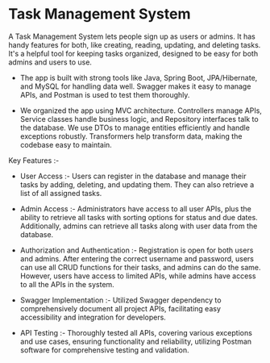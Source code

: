 # Task Management System

A Task Management System lets people sign up as users or admins. It has handy features for both, like creating, reading, updating, and deleting tasks. It's a helpful tool for keeping tasks organized, designed to be easy for both admins and users to use.

* The app is built with strong tools like Java, Spring Boot, JPA/Hibernate, and MySQL for handling data well. Swagger makes it easy to manage APIs, and Postman is used to test them thoroughly.

* We organized the app using MVC architecture. Controllers manage APIs, Service classes handle business logic, and Repository interfaces talk to the database. We use DTOs to manage entities efficiently and handle exceptions robustly. Transformers help transform data, making the codebase easy to maintain.

Key Features :-
* User Access :- Users can register in the database and manage their tasks by adding, deleting, and updating them. They can also retrieve a list of all assigned tasks.

* Admin Access :- Administrators have access to all user APIs, plus the ability to retrieve all tasks with sorting options for status and due dates. Additionally, admins can retrieve all tasks along with user data from the database.

* Authorization and Authentication :- Registration is open for both users and admins. After entering the correct username and password, users can use all CRUD functions for their tasks, and admins can do the same. However, users have access to limited APIs, while admins have access to all the APIs in the system.

* Swagger Implementation :- Utilized Swagger dependency to comprehensively document all project APIs, facilitating easy accessibility and integration for developers.

* API Testing :- Thoroughly tested all APIs, covering various exceptions and use cases, ensuring functionality and reliability, utilizing Postman software for comprehensive testing and validation.
